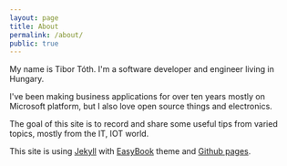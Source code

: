 ```yaml
---
layout: page
title: About
permalink: /about/
public: true
---
```


My name is Tibor Tóth. I'm a software developer and engineer living in Hungary.

I've been making business applications for over ten years mostly on Microsoft
platform, but I also love open source things and electronics.

The goal of this site is to record and share some useful tips from varied
topics, mostly from the IT, IOT world.

This site is using [Jekyll][jekyll] with [EasyBook][theme] theme and
[Github pages][github-pages].

[github-pages]: https://pages.github.com/
[jekyll]:    http://jekyllrb.com
[theme]: http://jekyllthemes.org/themes/easybook/
